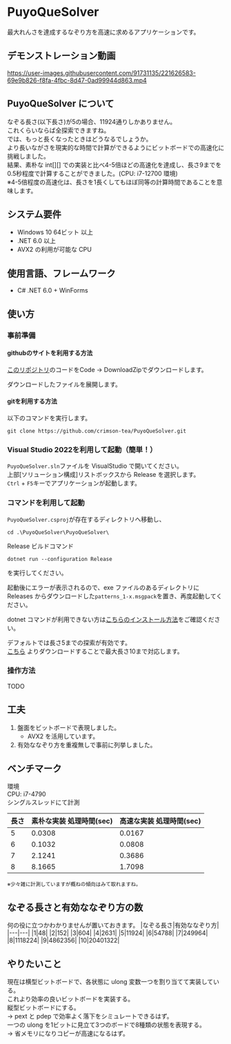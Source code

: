 # PuyoQueSolver
最大れんさを達成するなぞり方を高速に求めるアプリケーションです。

## デモンストレーション動画


https://user-images.githubusercontent.com/91731135/221626583-69e9b826-f8fa-4fbc-8d47-0ad99944d863.mp4


## PuyoQueSolver について
なぞる長さ(以下長さ)が5の場合、11924通りしかありません。  
これくらいならば全探索できますね。  
では、もっと長くなったときはどうなるでしょうか。  
より長いながさを現実的な時間で計算ができるようにビットボードでの高速化に挑戦しました。  
結果、素朴な int[][] での実装と比べ4-5倍ほどの高速化を達成し、長さ9までを0.5秒程度で計算することができました。(CPU: i7-12700 環境)  
※4-5倍程度の高速化は、長さを1長くしてもほぼ同等の計算時間であることを意味します。

## システム要件
* Windows 10 64ビット 以上
* .NET 6.0 以上
* AVX2 の利用が可能な CPU

## 使用言語、フレームワーク
* C# .NET 6.0 + WinForms

## 使い方
### 事前準備
#### githubのサイトを利用する方法
[このリポジトリ](https://github.com/crimson-tea/PuyoQueSolver)のコードをCode -> DownloadZipでダウンロードします。

ダウンロードしたファイルを展開します。

#### gitを利用する方法
以下のコマンドを実行します。
```
git clone https://github.com/crimson-tea/PuyoQueSolver.git
```

### Visual Studio 2022を利用して起動（簡単！）
`PuyoQueSolver.sln`ファイルを VisualStudio で開いてください。  
上部[ソリューション構成]リストボックスから Release を選択します。  
`Ctrl` + `F5`キーでアプリケーションが起動します。  

### コマンドを利用して起動
`PuyoQueSolver.csproj`が存在するディレクトリへ移動し、
```
cd .\PuyoQueSolver\PuyoQueSolver\
```
Release ビルドコマンド
```
dotnet run --configuration Release
```
を実行してください。

起動後にエラーが表示されるので、exe ファイルのあるディレクトリに Releases からダウンロードした`patterns_1-x.msgpack`を置き、再度起動してください。

dotnet コマンドが利用できない方は[こちらのインストール方法](https://learn.microsoft.com/ja-jp/dotnet/core/install/windows?tabs=net70)をご確認ください。

デフォルトでは長さ5までの探索が有効です。  
[こちら](https://github.com/crimson-tea/PuyoQueSolver/releases/tag/pattens) よりダウンロードすることで最大長さ10まで対応します。

### 操作方法
TODO

## 工夫
1. 盤面をビットボードで表現しました。
    * AVX2 を活用しています。
2. 有効ななぞり方を重複無しで事前に列挙しました。

## ベンチマーク
環境  
CPU: i7-4790  
シングルスレッドにて計測  

|長さ|素朴な実装 処理時間(sec)|高速な実装 処理時間(sec)|
|---|---|---|
|5|0.0308|0.0167|
|6|0.1032|0.0808|
|7|2.1241|0.3686|
|8|8.1665|1.7098|

<Sub>※少々雑に計測していますが概ねの傾向はみて取れますね。</Sub>

## なぞる長さと有効ななぞり方の数
何の役に立つかわかりませんが置いておきます。
|なぞる長さ|有効ななぞり方|
|---|---|
|1|48|
|2|152|
|3|604|
|4|2631|
|5|11924|
|6|54788|
|7|249964|
|8|1118224|
|9|4862356|
|10|20401322|

## やりたいこと
現在は横型ビットボードで、各状態に ulong 変数一つを割り当てて実装している。  
これより効率の良いビットボードを実装する。  
縦型ビットボードにする。  
→ pext と pdep で効率よく落下をシミュレートできるはず。  
一つの ulong を1ビットに見立て3つのボードで8種類の状態を表現する。  
→ 省メモリになりコピーが高速になるはず。
